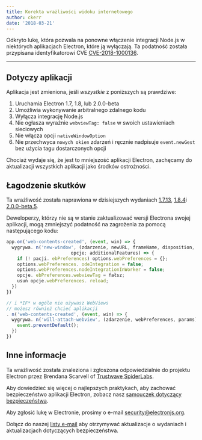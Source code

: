 ```yaml
---
title: Korekta wrażliwości widoku internetowego
author: ckerr
date: '2018-03-21'
---
```


Odkryto lukę, która pozwala na ponowne włączenie integracji Node.js w niektórych aplikacjach Electron, które ją wyłączają. Ta podatność została przypisana identyfikatorowi CVE [CVE-2018-1000136](https://cve.mitre.org/cgi-bin/cvename.cgi?name=CVE-2018-1000136).

---

## Dotyczy aplikacji

Aplikacja jest zmieniona, jeśli *wszystkie* z poniższych są prawdziwe:

 1. Uruchamia Electron 1.7, 1.8, lub 2.0.0-beta
 2. Umożliwia wykonywanie arbitralnego zdalnego kodu
 3. Wyłącza integrację Node.js
 4. Nie ogłasza wyraźnie `webviewTag: false` w swoich ustawieniach sieciowych
 5. Nie włącza opcji `nativeWindowOption`
 6. Nie przechwyca `nowych okien` zdarzeń i ręcznie nadpisuje `event.newGest` bez użycia tagu dostarczonych opcji

Chociaż wydaje się, że jest to mniejszość aplikacji Electron, zachęcamy do aktualizacji wszystkich aplikacji jako środków ostrożności.

## Łagodzenie skutków

Ta wrażliwość została naprawiona w dzisiejszych wydaniach [1.7.13](https://github.com/electron/electron/releases/tag/v1.7.13), [1.8.4](https://github.com/electron/electron/releases/tag/v1.8.4)i [2.0.0-beta.5](https://github.com/electron/electron/releases/tag/v2.0.0-beta.5).

Deweloperzy, którzy nie są w stanie zaktualizować wersji Electrona swojej aplikacji, mogą zmniejszyć podatność na zagrożenia za pomocą następującego kodu:

```js
app.on('web-contents-created', (event, win) => {
  wygrywa. n('new-window', (zdarzenie, newURL, frameName, disposition,
                        opcje; additionalFeatures) => {
    if (! pacji. ebPreferences) options.webPreferences = {};
    options.webPreferences. odeIntegration = false;
    options.webPreferences.nodeIntegrationInWorker = false;
    opcje. ebPreferences.webviewTag = fałsz;
    usuń opcje.webPreferences. reload;
  })
})

// i *IF* w ogóle nie używasz WebViews
// możesz również chcieć aplikacji
. n('web-contents-created', (event, win) => {
  wygrywa. n('will-attach-webview', (zdarzenie, webPreferences, params) => {
    event.preventDefault();
  })
})
```

## Inne informacje

Ta wrażliwość została znaleziona i zgłoszona odpowiedzialnie do projektu Electron przez Brendana Scarvell of [Trustwave SpiderLabs](https://www.trustwave.com/Company/SpiderLabs/).

Aby dowiedzieć się więcej o najlepszych praktykach, aby zachować bezpieczeństwo aplikacji Electron, zobacz nasz [samouczek dotyczący bezpieczeństwa](https://electronjs.org/docs/tutorial/security).

Aby zgłosić lukę w Electronie, prosimy o e-mail security@electronjs.org.

Dołącz do naszej [listy e-mail](https://groups.google.com/forum/#!forum/electronjs) aby otrzymywać aktualizacje o wydaniach i aktualizacjach dotyczących bezpieczeństwa.

